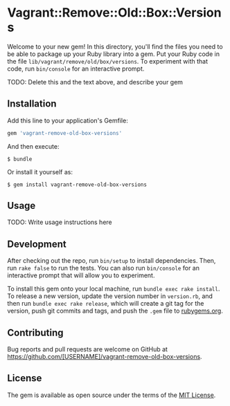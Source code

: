 # Vagrant::Remove::Old::Box::Versions

Welcome to your new gem! In this directory, you'll find the files you need to be able to package up your Ruby library into a gem. Put your Ruby code in the file `lib/vagrant/remove/old/box/versions`. To experiment with that code, run `bin/console` for an interactive prompt.

TODO: Delete this and the text above, and describe your gem

## Installation

Add this line to your application's Gemfile:

```ruby
gem 'vagrant-remove-old-box-versions'
```

And then execute:

    $ bundle

Or install it yourself as:

    $ gem install vagrant-remove-old-box-versions

## Usage

TODO: Write usage instructions here

## Development

After checking out the repo, run `bin/setup` to install dependencies. Then, run `rake false` to run the tests. You can also run `bin/console` for an interactive prompt that will allow you to experiment.

To install this gem onto your local machine, run `bundle exec rake install`. To release a new version, update the version number in `version.rb`, and then run `bundle exec rake release`, which will create a git tag for the version, push git commits and tags, and push the `.gem` file to [rubygems.org](https://rubygems.org).

## Contributing

Bug reports and pull requests are welcome on GitHub at https://github.com/[USERNAME]/vagrant-remove-old-box-versions.


## License

The gem is available as open source under the terms of the [MIT License](http://opensource.org/licenses/MIT).


